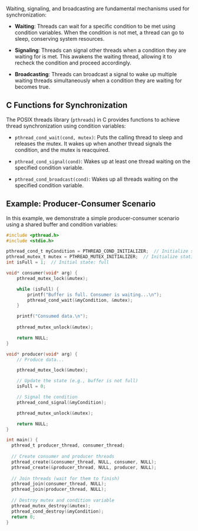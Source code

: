 Waiting, signaling, and broadcasting are fundamental mechanisms used for synchronization:

- **Waiting**: Threads can wait for a specific condition to be met using condition variables. When the condition is not met, a thread can go to sleep, conserving system resources.
  
- **Signaling**: Threads can signal other threads when a condition they are waiting for is met. This awakens the waiting thread, allowing it to recheck the condition and proceed accordingly.
  
- **Broadcasting**: Threads can broadcast a signal to wake up multiple waiting threads simultaneously when a condition they are waiting for becomes true.

## C Functions for Synchronization
The POSIX threads library (`pthreads`) in C provides functions to achieve thread synchronization using condition variables:

- `pthread_cond_wait(cond, mutex)`: Puts the calling thread to sleep and releases the mutex. It wakes up when another thread signals the condition, and the mutex is reacquired.
  
- `pthread_cond_signal(cond)`: Wakes up at least one thread waiting on the specified condition variable.
  
- `pthread_cond_broadcast(cond)`: Wakes up all threads waiting on the specified condition variable.

## Example: Producer-Consumer Scenario
In this example, we demonstrate a simple producer-consumer scenario using a shared buffer and condition variables:

```c
#include <pthread.h>
#include <stdio.h>

pthread_cond_t myCondition = PTHREAD_COND_INITIALIZER;  // Initialize statically
pthread_mutex_t mutex = PTHREAD_MUTEX_INITIALIZER;  // Initialize statically
int isFull = 1;  // Initial state: full

void* consumer(void* arg) {
    pthread_mutex_lock(&mutex);

    while (isFull) {
        printf("Buffer is full. Consumer is waiting...\n");
        pthread_cond_wait(&myCondition, &mutex);
    }

    printf("Consumed data.\n");
    
    pthread_mutex_unlock(&mutex);

    return NULL;
}

void* producer(void* arg) {
    // Produce data...

    pthread_mutex_lock(&mutex);

    // Update the state (e.g., buffer is not full)
    isFull = 0;

    // Signal the condition
    pthread_cond_signal(&myCondition);

    pthread_mutex_unlock(&mutex);

    return NULL;
}

int main() {
  pthread_t producer_thread, consumer_thread;
  
  // Create consumer and producer threads
  pthread_create(&consumer_thread, NULL, consumer, NULL);
  pthread_create(&producer_thread, NULL, producer, NULL);
  
  // Join threads (wait for them to finish)
  pthread_join(consumer_thread, NULL);
  pthread_join(producer_thread, NULL);
  
  // Destroy mutex and condition variable
  pthread_mutex_destroy(&mutex);
  pthread_cond_destroy(&myCondition);
  return 0;
}
```

